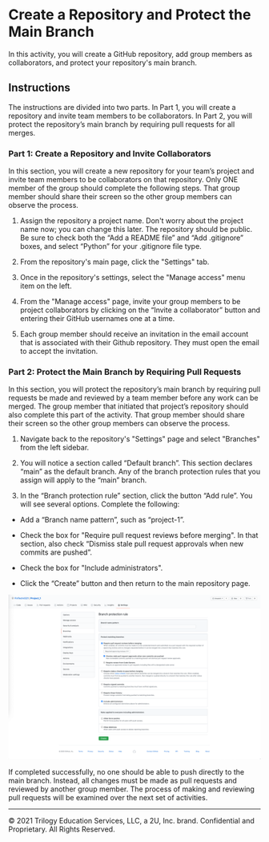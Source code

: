 # Create a Repository and Protect the Main Branch


In this activity, you will create a GitHub repository, add group members as collaborators, and protect your repository's main branch.

## Instructions


The instructions are divided into two parts. In Part 1, you will create a repository and invite team members to be collaborators. In Part 2, you will protect the repository’s main branch by requiring pull requests for all merges.


### Part 1: Create a Repository and Invite Collaborators

In this section, you will create a new repository for your team’s project and invite team members to be collaborators on that repository. Only ONE member of the group should complete the following steps. That group member should share their screen so the other group members can observe the process.

1. Assign the repository a project name. Don't worry about the project name now; you can change this later. The repository should be public. Be sure to check both the “Add a README file” and “Add .gitignore” boxes, and select “Python” for your .gitignore file type.

2. From the repository's main page, click the "Settings" tab.

3. Once in the repository's settings, select the "Manage access" menu item on the left.

4. From the "Manage access" page, invite your group members to be project collaborators by clicking on the “Invite a collaborator” button and entering their GitHub usernames one at a time.

5. Each group member should receive an invitation in the email account that is associated with their Github repository. They must open the email to accept the invitation.

### Part 2: Protect the Main Branch by Requiring Pull Requests

In this section, you will protect the repository’s main branch by requiring pull requests be made and reviewed by a team member before any work can be merged. The group member that initiated that project’s repository should also complete this part of the activity. That group member should share their screen so the other group members can observe the process.

1. Navigate back to the repository's "Settings" page and select "Branches" from the left sidebar.

2. You will notice a section called “Default branch”. This section declares “main” as the default branch. Any of the branch protection rules that you assign will apply to the “main” branch.

3. In the “Branch protection rule” section, click the button “Add rule”.  You will see several options. Complete the following:

  * Add a “Branch name pattern”, such as “project-1”.

  * Check the box for "Require pull request reviews before merging". In that section, also check “Dismiss stale pull request approvals when new commits are pushed”.

  * Check the box for  "Include administrators".

  * Click the “Create” button and then return to the main repository page.

 ![Protect Branch](Images/branch-protect.png)


If completed successfully, no one should be able to push directly to the main branch. Instead, all changes must be made as pull requests and reviewed by another group member. The process of making and reviewing pull requests will be examined over the next set of activities.

---

© 2021 Trilogy Education Services, LLC, a 2U, Inc. brand. Confidential and Proprietary. All Rights Reserved.
